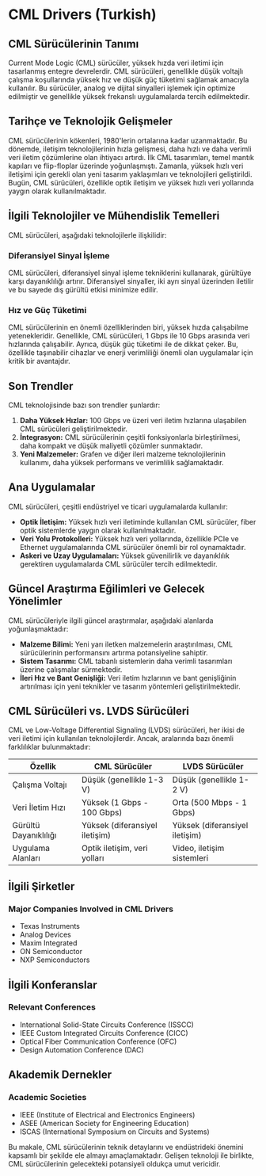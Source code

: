# CML Drivers (Turkish)

## CML Sürücülerinin Tanımı

Current Mode Logic (CML) sürücüler, yüksek hızda veri iletimi için tasarlanmış entegre devrelerdir. CML sürücüleri, genellikle düşük voltajlı çalışma koşullarında yüksek hız ve düşük güç tüketimi sağlamak amacıyla kullanılır. Bu sürücüler, analog ve dijital sinyalleri işlemek için optimize edilmiştir ve genellikle yüksek frekanslı uygulamalarda tercih edilmektedir.

## Tarihçe ve Teknolojik Gelişmeler

CML sürücülerinin kökenleri, 1980'lerin ortalarına kadar uzanmaktadır. Bu dönemde, iletişim teknolojilerinin hızla gelişmesi, daha hızlı ve daha verimli veri iletim çözümlerine olan ihtiyacı artırdı. İlk CML tasarımları, temel mantık kapıları ve flip-floplar üzerinde yoğunlaşmıştı. Zamanla, yüksek hızlı veri iletişimi için gerekli olan yeni tasarım yaklaşımları ve teknolojileri geliştirildi. Bugün, CML sürücüleri, özellikle optik iletişim ve yüksek hızlı veri yollarında yaygın olarak kullanılmaktadır.

## İlgili Teknolojiler ve Mühendislik Temelleri

CML sürücüleri, aşağıdaki teknolojilerle ilişkilidir:

### Diferansiyel Sinyal İşleme

CML sürücüleri, diferansiyel sinyal işleme tekniklerini kullanarak, gürültüye karşı dayanıklılığı artırır. Diferansiyel sinyaller, iki ayrı sinyal üzerinden iletilir ve bu sayede dış gürültü etkisi minimize edilir.

### Hız ve Güç Tüketimi

CML sürücülerinin en önemli özelliklerinden biri, yüksek hızda çalışabilme yetenekleridir. Genellikle, CML sürücüleri, 1 Gbps ile 10 Gbps arasında veri hızlarında çalışabilir. Ayrıca, düşük güç tüketimi ile de dikkat çeker. Bu, özellikle taşınabilir cihazlar ve enerji verimliliği önemli olan uygulamalar için kritik bir avantajdır.

## Son Trendler

CML teknolojisinde bazı son trendler şunlardır:

1. **Daha Yüksek Hızlar:** 100 Gbps ve üzeri veri iletim hızlarına ulaşabilen CML sürücüleri geliştirilmektedir.
2. **İntegrasyon:** CML sürücülerinin çeşitli fonksiyonlarla birleştirilmesi, daha kompakt ve düşük maliyetli çözümler sunmaktadır.
3. **Yeni Malzemeler:** Grafen ve diğer ileri malzeme teknolojilerinin kullanımı, daha yüksek performans ve verimlilik sağlamaktadır.

## Ana Uygulamalar

CML sürücüleri, çeşitli endüstriyel ve ticari uygulamalarda kullanılır:

- **Optik İletişim:** Yüksek hızlı veri iletiminde kullanılan CML sürücüler, fiber optik sistemlerde yaygın olarak kullanılmaktadır.
- **Veri Yolu Protokolleri:** Yüksek hızlı veri yollarında, özellikle PCIe ve Ethernet uygulamalarında CML sürücüler önemli bir rol oynamaktadır.
- **Askeri ve Uzay Uygulamaları:** Yüksek güvenilirlik ve dayanıklılık gerektiren uygulamalarda CML sürücüler tercih edilmektedir.

## Güncel Araştırma Eğilimleri ve Gelecek Yönelimler

CML sürücüleriyle ilgili güncel araştırmalar, aşağıdaki alanlarda yoğunlaşmaktadır:

- **Malzeme Bilimi:** Yeni yarı iletken malzemelerin araştırılması, CML sürücülerinin performansını artırma potansiyeline sahiptir.
- **Sistem Tasarımı:** CML tabanlı sistemlerin daha verimli tasarımları üzerine çalışmalar sürmektedir.
- **İleri Hız ve Bant Genişliği:** Veri iletim hızlarının ve bant genişliğinin artırılması için yeni teknikler ve tasarım yöntemleri geliştirilmektedir.

## CML Sürücüleri vs. LVDS Sürücüleri

CML ve Low-Voltage Differential Signaling (LVDS) sürücüleri, her ikisi de veri iletimi için kullanılan teknolojilerdir. Ancak, aralarında bazı önemli farklılıklar bulunmaktadır:

| Özellik                | CML Sürücüler                      | LVDS Sürücüler                       |
|-----------------------|------------------------------------|--------------------------------------|
| Çalışma Voltajı       | Düşük (genellikle 1-3 V)          | Düşük (genellikle 1-2 V)            |
| Veri İletim Hızı      | Yüksek (1 Gbps - 100 Gbps)        | Orta (500 Mbps - 1 Gbps)            |
| Gürültü Dayanıklılığı  | Yüksek (diferansiyel iletişim)    | Yüksek (diferansiyel iletişim)      |
| Uygulama Alanları      | Optik iletişim, veri yolları      | Video, iletişim sistemleri           |

## İlgili Şirketler

### Major Companies Involved in CML Drivers

- Texas Instruments
- Analog Devices
- Maxim Integrated
- ON Semiconductor
- NXP Semiconductors

## İlgili Konferanslar

### Relevant Conferences

- International Solid-State Circuits Conference (ISSCC)
- IEEE Custom Integrated Circuits Conference (CICC)
- Optical Fiber Communication Conference (OFC)
- Design Automation Conference (DAC)

## Akademik Dernekler

### Academic Societies

- IEEE (Institute of Electrical and Electronics Engineers)
- ASEE (American Society for Engineering Education)
- ISCAS (International Symposium on Circuits and Systems)

Bu makale, CML sürücülerinin teknik detaylarını ve endüstrideki önemini kapsamlı bir şekilde ele almayı amaçlamaktadır. Gelişen teknoloji ile birlikte, CML sürücülerinin gelecekteki potansiyeli oldukça umut vericidir.